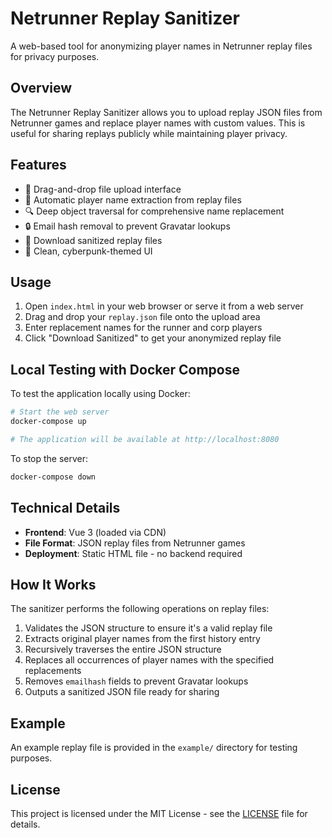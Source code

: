 # Netrunner Replay Sanitizer

A web-based tool for anonymizing player names in Netrunner replay files for privacy purposes.

## Overview

The Netrunner Replay Sanitizer allows you to upload replay JSON files from Netrunner games and replace player names with custom values. This is useful for sharing replays publicly while maintaining player privacy.

## Features

- 🎯 Drag-and-drop file upload interface
- 🔄 Automatic player name extraction from replay files
- 🔍 Deep object traversal for comprehensive name replacement
- 🔒 Email hash removal to prevent Gravatar lookups
- 💾 Download sanitized replay files
- 🎨 Clean, cyberpunk-themed UI

## Usage

1. Open `index.html` in your web browser or serve it from a web server
2. Drag and drop your `replay.json` file onto the upload area
3. Enter replacement names for the runner and corp players
4. Click "Download Sanitized" to get your anonymized replay file

## Local Testing with Docker Compose

To test the application locally using Docker:

```bash
# Start the web server
docker-compose up

# The application will be available at http://localhost:8080
```

To stop the server:

```bash
docker-compose down
```

## Technical Details

- **Frontend**: Vue 3 (loaded via CDN)
- **File Format**: JSON replay files from Netrunner games
- **Deployment**: Static HTML file - no backend required

## How It Works

The sanitizer performs the following operations on replay files:

1. Validates the JSON structure to ensure it's a valid replay file
2. Extracts original player names from the first history entry
3. Recursively traverses the entire JSON structure
4. Replaces all occurrences of player names with the specified replacements
5. Removes `emailhash` fields to prevent Gravatar lookups
6. Outputs a sanitized JSON file ready for sharing

## Example

An example replay file is provided in the `example/` directory for testing purposes.

## License

This project is licensed under the MIT License - see the [LICENSE](LICENSE) file for details.